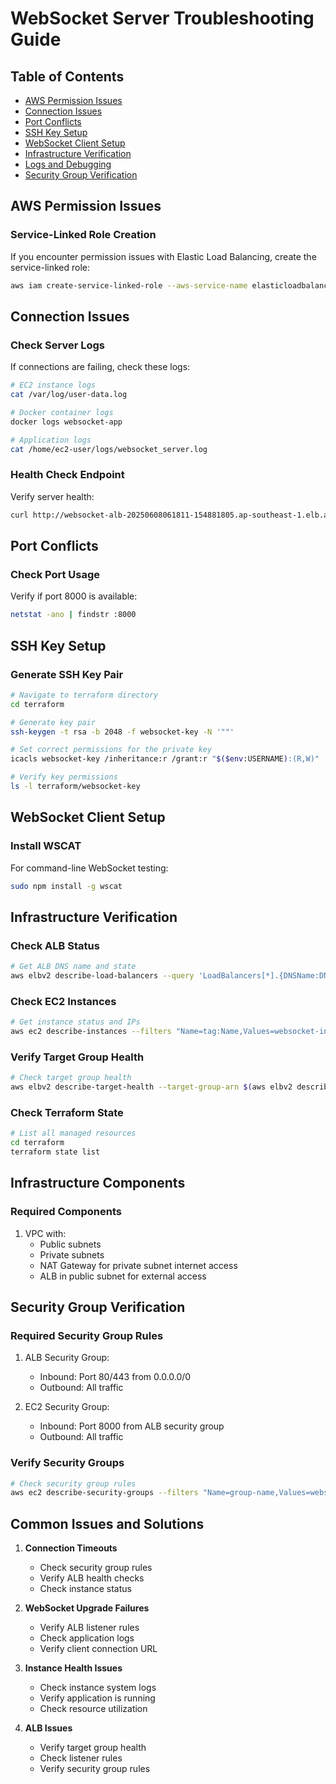 # WebSocket Server Troubleshooting Guide

## Table of Contents
- [AWS Permission Issues](#aws-permission-issues)
- [Connection Issues](#connection-issues)
- [Port Conflicts](#port-conflicts)
- [SSH Key Setup](#ssh-key-setup)
- [WebSocket Client Setup](#websocket-client-setup)
- [Infrastructure Verification](#infrastructure-verification)
- [Logs and Debugging](#logs-and-debugging)
- [Security Group Verification](#security-group-verification)

## AWS Permission Issues

### Service-Linked Role Creation
If you encounter permission issues with Elastic Load Balancing, create the service-linked role:
```bash
aws iam create-service-linked-role --aws-service-name elasticloadbalancing.amazonaws.com
```

## Connection Issues

### Check Server Logs
If connections are failing, check these logs:
```bash
# EC2 instance logs
cat /var/log/user-data.log

# Docker container logs
docker logs websocket-app

# Application logs
cat /home/ec2-user/logs/websocket_server.log
```

### Health Check Endpoint
Verify server health:
```bash
curl http://websocket-alb-20250608061811-154881805.ap-southeast-1.elb.amazonaws.com/health
```

## Port Conflicts

### Check Port Usage
Verify if port 8000 is available:
```bash
netstat -ano | findstr :8000
```

## SSH Key Setup

### Generate SSH Key Pair
```bash
# Navigate to terraform directory
cd terraform

# Generate key pair
ssh-keygen -t rsa -b 2048 -f websocket-key -N '""'

# Set correct permissions for the private key
icacls websocket-key /inheritance:r /grant:r "$($env:USERNAME):(R,W)"

# Verify key permissions
ls -l terraform/websocket-key
```

## WebSocket Client Setup

### Install WSCAT
For command-line WebSocket testing:
```bash
sudo npm install -g wscat
```

## Infrastructure Verification

### Check ALB Status
```bash
# Get ALB DNS name and state
aws elbv2 describe-load-balancers --query 'LoadBalancers[*].{DNSName:DNSName,State:State.Code}' --output table
```

### Check EC2 Instances
```bash
# Get instance status and IPs
aws ec2 describe-instances --filters "Name=tag:Name,Values=websocket-instance*" --query 'Reservations[*].Instances[*].{InstanceId:InstanceId,State:State.Name,PublicIP:PublicIpAddress}' --output table
```

### Verify Target Group Health
```bash
# Check target group health
aws elbv2 describe-target-health --target-group-arn $(aws elbv2 describe-target-groups --names websocket-tg-* --query 'TargetGroups[0].TargetGroupArn' --output text)
```

### Check Terraform State
```bash
# List all managed resources
cd terraform
terraform state list
```

## Infrastructure Components

### Required Components
1. VPC with:
   - Public subnets
   - Private subnets
   - NAT Gateway for private subnet internet access
   - ALB in public subnet for external access

## Security Group Verification

### Required Security Group Rules
1. ALB Security Group:
   - Inbound: Port 80/443 from 0.0.0.0/0
   - Outbound: All traffic

2. EC2 Security Group:
   - Inbound: Port 8000 from ALB security group
   - Outbound: All traffic

### Verify Security Groups
```bash
# Check security group rules
aws ec2 describe-security-groups --filters "Name=group-name,Values=websocket-*" --query 'SecurityGroups[*].{GroupName:GroupName,IpPermissions:IpPermissions,IpPermissionsEgress:IpPermissionsEgress}' --output table
```

## Common Issues and Solutions

1. **Connection Timeouts**
   - Check security group rules
   - Verify ALB health checks
   - Check instance status

2. **WebSocket Upgrade Failures**
   - Verify ALB listener rules
   - Check application logs
   - Verify client connection URL

3. **Instance Health Issues**
   - Check instance system logs
   - Verify application is running
   - Check resource utilization

4. **ALB Issues**
   - Verify target group health
   - Check listener rules
   - Verify security group rules

